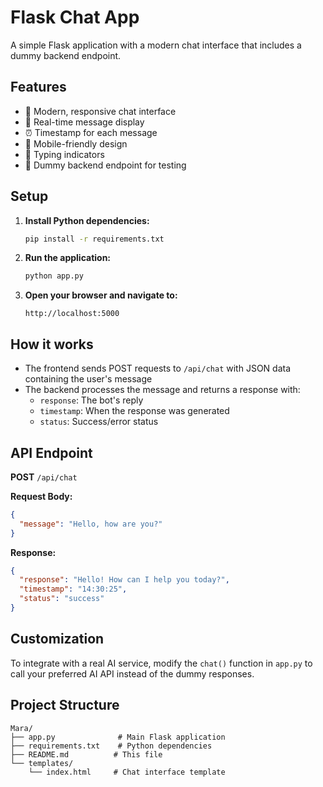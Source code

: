 # Flask Chat App

A simple Flask application with a modern chat interface that includes a dummy backend endpoint.

## Features

- 🎨 Modern, responsive chat interface
- 💬 Real-time message display
- ⏰ Timestamp for each message
- 📱 Mobile-friendly design
- 🔄 Typing indicators
- 🎯 Dummy backend endpoint for testing

## Setup

1. **Install Python dependencies:**
   ```bash
   pip install -r requirements.txt
   ```

2. **Run the application:**
   ```bash
   python app.py
   ```

3. **Open your browser and navigate to:**
   ```
   http://localhost:5000
   ```

## How it works

- The frontend sends POST requests to `/api/chat` with JSON data containing the user's message
- The backend processes the message and returns a response with:
  - `response`: The bot's reply
  - `timestamp`: When the response was generated
  - `status`: Success/error status

## API Endpoint

**POST** `/api/chat`

**Request Body:**
```json
{
  "message": "Hello, how are you?"
}
```

**Response:**
```json
{
  "response": "Hello! How can I help you today?",
  "timestamp": "14:30:25",
  "status": "success"
}
```

## Customization

To integrate with a real AI service, modify the `chat()` function in `app.py` to call your preferred AI API instead of the dummy responses.

## Project Structure

```
Mara/
├── app.py              # Main Flask application
├── requirements.txt    # Python dependencies
├── README.md          # This file
└── templates/
    └── index.html     # Chat interface template
``` 